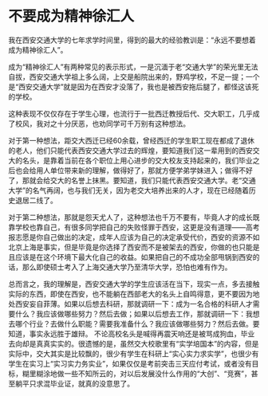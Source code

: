 # 不要成为精神徐汇人

我在西安交通大学的七年求学时间里，得到的最大的经验教训是：“永远不要想着成为精神徐汇人”。

成为“精神徐汇人”有两种常见的表示形式，一是沉湎于老“交通大学”的荣光里无法自拔，西安交通大学祖上多么阔，上交是船院出来的，野鸡学校，不足一提；一个是“西安交通大学”就是因为在西安才没落了，我也是被西安拖后腿了，都怪这该死的学校。

这种表现不仅仅存在于学生心理，也流行于一批西迁教授后代、交大职工，几乎成了校风，我对之十分厌恶，也劝同学可千万别有这种想法。

对于第一种想法，距交大西迁已经60余载，曾经西迁的学生职工现在都成了退休的老人，他们只能代表西安交通大学过去的辉煌，要知道我们这一辈用到的西安交大的名头，是靠着当前在各个职位上用心进步的交大校友支持起来的，我们毕业之后也会给用人单位带来新的理解，做得好了，那就方便学弟学妹进入；做得不好了，那就会给交大的名誉上抹黑。要知道，我们只能代表西安交通大学。老“交通大学”的名气再阔，也与我们无关，因为老交大培养出来的人才，现在已经随着历史退居二线了。

对于第二种想法，那就是怨天尤人了，这种想法也千万不要有，毕竟人才的成长既靠学校也靠自己，有很多同学把自己的失败怪罪于西安，这更是没有道理——高考报志愿是你自己做出的决定，成年人应该为自己的决定承受代价，西安的资源不如北京上海是事实，但是毕竟是你选择了西安而不是被架去的西安，你做的也只能是且应该是在这个环境下最大化自己的收益。如果把自己的不成功全部甩锅到西安的话，那么即使硕士考入了上海交通大学乃至清华大学，恐怕也难有作为。

总而言之，我的理解是，西安交通大学的学生应该活在当下，现实一点，多去接触实际的东西，即使在西安，也不能躺在西部老大的名头上自鸣得意，更不要因为地处西安妄自菲薄。如果以后想去科研，那就调研一下：成为一名合格的科研人才需要什么？我应该做哪些努力？然后去做；如果以后想去工作，那就调研一下：我想去哪个行业？去做什么职能？需要我准备什么？我应该做哪些努力？然后去做。要知道，事实永远胜于雄辩。
不论高校名头是喊得再震天响还是被骂成狗血，毕业去向却是真真实实的。很遗憾的是，虽然交大校歌里有“实学培国本”的内容，但是实际中，交大其实是比较飘的，很少有学生在科研上“实心实力求实学”，也很少有学生在实习上“实习实力务实业”，如果仅仅是考前突击三天应付考试，或者没有目标，糊里糊涂地做一些不知所云的，对以后发展没什么作用的“大创”、“竞赛”，甚至躺平只求混毕业证，就真的没意思了。
